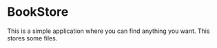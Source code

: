 # BookStore
This is a simple application where you can find anything you want.
This stores some files.
